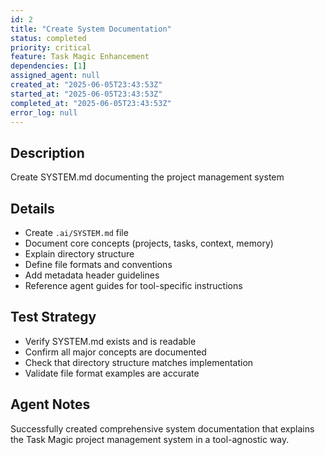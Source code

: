 ```yaml
---
id: 2
title: "Create System Documentation"
status: completed
priority: critical
feature: Task Magic Enhancement
dependencies: [1]
assigned_agent: null
created_at: "2025-06-05T23:43:53Z"
started_at: "2025-06-05T23:43:53Z"
completed_at: "2025-06-05T23:43:53Z"
error_log: null
---
```


## Description

Create SYSTEM.md documenting the project management system

## Details

- Create `.ai/SYSTEM.md` file
- Document core concepts (projects, tasks, context, memory)
- Explain directory structure
- Define file formats and conventions
- Add metadata header guidelines
- Reference agent guides for tool-specific instructions

## Test Strategy

- Verify SYSTEM.md exists and is readable
- Confirm all major concepts are documented
- Check that directory structure matches implementation
- Validate file format examples are accurate

## Agent Notes

Successfully created comprehensive system documentation that explains the Task Magic project management system in a tool-agnostic way.
